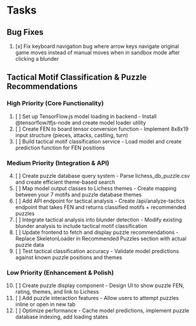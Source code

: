 # Tasks

## Bug Fixes

1. [x] Fix keyboard navigation bug where arrow keys navigate original game moves instead of manual moves when in sandbox mode after clicking a blunder

## Tactical Motif Classification & Puzzle Recommendations

### High Priority (Core Functionality)
1. [ ] Set up TensorFlow.js model loading in backend - Install @tensorflow/tfjs-node and create model loader utility
2. [ ] Create FEN to board tensor conversion function - Implement 8x8x19 input structure (pieces, attacks, castling, turn)
3. [ ] Build tactical motif classification service - Load model and create prediction function for FEN positions

### Medium Priority (Integration & API)
4. [ ] Create puzzle database query system - Parse lichess_db_puzzle.csv and create efficient theme-based search
5. [ ] Map model output classes to Lichess themes - Create mapping between your 7 motifs and puzzle database themes
6. [ ] Add API endpoint for tactical analysis - Create /api/analyze-tactics endpoint that takes FEN and returns classified motifs + recommended puzzles
7. [ ] Integrate tactical analysis into blunder detection - Modify existing blunder analysis to include tactical motif classification
8. [ ] Update frontend to fetch and display puzzle recommendations - Replace SkeletonLoader in Recommended Puzzles section with actual puzzle data
9. [ ] Test tactical classification accuracy - Validate model predictions against known puzzle positions and themes

### Low Priority (Enhancement & Polish)
10. [ ] Create puzzle display component - Design UI to show puzzle FEN, rating, themes, and link to Lichess
11. [ ] Add puzzle interaction features - Allow users to attempt puzzles inline or open in new tab
12. [ ] Optimize performance - Cache model predictions, implement puzzle database indexing, add loading states